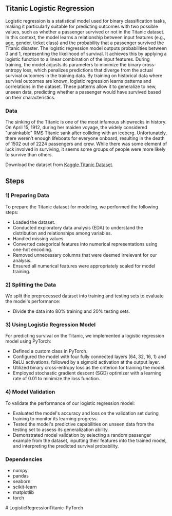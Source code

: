 <!-- Improved compatibility of back to top link: See: https://github.com/othneildrew/Best-README-Template/pull/73 -->
<a name="readme-top"></a>
<!--
*** Thanks for checking out the Best-README-Template. If you have a suggestion
*** that would make this better, please fork the repo and create a pull request
*** or simply open an issue with the tag "enhancement".
*** Don't forget to give the project a star!
*** Thanks again! Now go create something AMAZING! :D
-->



<!-- PROJECT SHIELDS -->
<!--
*** I'm using markdown "reference style" links for readability.
*** Reference links are enclosed in brackets [ ] instead of parentheses ( ).
*** See the bottom of this document for the declaration of the reference variables
*** for contributors-url, forks-url, etc. This is an optional, concise syntax you may use.
*** https://www.markdownguide.org/basic-syntax/#reference-style-links
-->



## Titanic Logistic Regression<br>

Logistic regression is a statistical model used for binary classification tasks, making it particularly suitable for predicting outcomes with two possible values, such as whether a passenger survived or not in the Titanic dataset. In this context, the model learns a relationship between input features (e.g., age, gender, ticket class) and the probability that a passenger survived the Titanic disaster. The logistic regression model outputs probabilities between 0 and 1, representing the likelihood of survival. It achieves this by applying a logistic function to a linear combination of the input features. During training, the model adjusts its parameters to minimize the binary cross-entropy loss, which penalizes predictions that diverge from the actual survival outcomes in the training data. By training on historical data where survival outcomes are known, logistic regression learns patterns and correlations in the dataset. These patterns allow it to generalize to new, unseen data, predicting whether a passenger would have survived based on their characteristics.<br>

### Data<br>

The sinking of the Titanic is one of the most infamous shipwrecks in history. On April 15, 1912, during her maiden voyage, the widely considered "unsinkable" RMS Titanic sank after colliding with an iceberg. Unfortunately, there weren’t enough lifeboats for everyone onboard, resulting in the death of 1502 out of 2224 passengers and crew. While there was some element of luck involved in surviving, it seems some groups of people were more likely to survive than others.<br>

Download the dataset from [Kaggle Titanic Dataset](https://www.kaggle.com/c/titanic/data).<br>

## Steps <br>

### 1) Preparing Data <br>

To prepare the Titanic dataset for modeling, we performed the following steps:<br>
* Loaded the dataset.<br>
* Conducted exploratory data analysis (EDA) to understand the distribution and relationships among variables.<br>
* Handled missing values.<br>
* Converted categorical features into numerical representations using one-hot encoding.<br>
* Removed unnecessary columns that were deemed irrelevant for our analysis.<br>
* Ensured all numerical features were appropriately scaled for model training.<br>

### 2) Splitting the Data<br>

We split the preprocessed dataset into training and testing sets to evaluate the model's performance:<br>
- Divide the data into 80% training and 20% testing sets.<br>

### 3) Using Logistic Regression Model<br>

For predicting survival on the Titanic, we implemented a logistic regression model using PyTorch:<br>
- Defined a custom class in PyTorch.<br>
- Configured the model with four fully connected layers (64, 32, 16, 1) and ReLU activations, followed by a sigmoid activation at the output layer.<br>
- Utilized binary cross-entropy loss as the criterion for training the model.<br>
- Employed stochastic gradient descent (SGD) optimizer with a learning rate of 0.01 to minimize the loss function.<br>

### 4) Model Validation<br>

To validate the performance of our logistic regression model:<br>
- Evaluated the model's accuracy and loss on the validation set during training to monitor its learning progress.<br>
- Tested the model's predictive capabilities on unseen data from the testing set to assess its generalization ability.<br>
- Demonstrated model validation by selecting a random passenger example from the dataset, inputting their features into the trained model, and interpreting the predicted survival probability.<br>



### Dependencies<br>

- numpy<br>
- pandas<br>
- seaborn<br>
- scikit-learn<br>
- matplotlib<br>
- torch<br>



#   L o g i s t i c R e g r e s s i o n T i t a n i c - P y T o r c h  
 